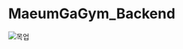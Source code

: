 # MaeumGaGym_Backend
![목업](https://github.com/MaeumgaGym/MaeumGaGym_Backend/assets/101314072/9db7f241-c05f-4f4d-abc0-052fbb4d3d92)
